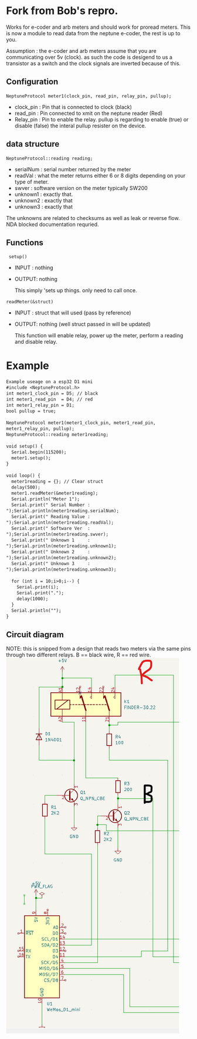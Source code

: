 # Fork from Bob's repro.
Works for e-coder and arb meters and should work for proread meters.
This is now a module to read data from the neptune e-coder, the rest is up to you. 

Assumption : the e-coder and arb meters assume that you are communicating over 5v (clock). as such the code is desigend to us a transistor as a switch and the clock signals are inverted because of this. 

## Configuration
```
NeptuneProtocol meter1(clock_pin, read_pin, relay_pin, pullup);
```
- clock_pin : Pin that is connected to clock (black)
- read_pin : Pin connected to xmit on the neptune reader (Red)
- Relay_pin : Pin to enable the relay.
 pullup is regarding to enable (true) or disable (false) the interal pullup resister on the device.
## data structure
```
NeptuneProtocol::reading reading;
```
- serialNum : serial number returned by the meter
- readVal   : what the meter returns either 6 or 8 digits depending on your type of meter.
- swver     : software version on the meter typically SW200
- unknown1  : exactly that.
- unknown2  : exactly that
- unknown3  : exactly that

 The unknowns are related to checksums as well as leak or reverse flow. NDA blocked documentation requried.

## Functions
```
 setup()
```
- INPUT : nothing
- OUTPUT: nothing
  
  This simply 'sets up things. only need to call once.

 ```
 readMeter(&struct)
```
-  INPUT : struct that will used (pass by reference)
- OUTPUT: nothing (well struct passed in will be updated)
  
  This function will enable relay, power up the meter, perform a reading and disable relay.
  
# Example
```
Example useage on a esp32 D1 mini
#include <NeptuneProtocol.h>
int meter1_clock_pin = D5; // black
int meter1_read_pin  = D4; // red
int meter1_relay_pin = D1;
bool pullup = true;

NeptuneProtocol meter1(meter1_clock_pin, meter1_read_pin, meter1_relay_pin, pullup);
NeptuneProtocol::reading meter1reading;
    
void setup() {
  Serial.begin(115200);
  meter1.setup();
}

void loop() { 
  meter1reading = {}; // Clear struct
  delay(500);
  meter1.readMeter(&meter1reading);
  Serial.println("Meter 1");
  Serial.print(" Serial Number : ");Serial.println(meter1reading.serialNum);
  Serial.print(" Reading Value : ");Serial.println(meter1reading.readVal);
  Serial.print(" Software Ver  : ");Serial.println(meter1reading.swver);
  Serial.print(" Unknown 1     : ");Serial.println(meter1reading.unknown1);
  Serial.print(" Unknown 2     : ");Serial.println(meter1reading.unknown2);
  Serial.print(" Unknown 3     : ");Serial.println(meter1reading.unknown3);
     
  for (int i = 10;i>0;i--) {
    Serial.print(i);
    Serial.print(".");
    delay(1000);
  }
  Serial.println("");
}
```
## Circuit diagram
NOTE: this is snipped from a design that reads two meters via the same pins through two different relays. B == black wire, R == red wire.
![circuit diagram](./circuit.png)
